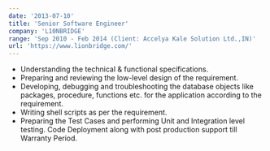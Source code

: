 ```yaml
---
date: '2013-07-10'
title: 'Senior Software Engineer'
company: 'L10NBRIDGE'
range: 'Sep 2010 - Feb 2014 (Client: Accelya Kale Solution Ltd.,IN)'
url: 'https://www.lionbridge.com/'
---
```


- Understanding the technical & functional specifications.
- Preparing and reviewing the low-level design of the requirement.
- Developing, debugging and troubleshooting the database objects like packages, procedure, functions etc. for the application according to the requirement.
- Writing shell scripts as per the requirement.
- Preparing the Test Cases and performing Unit and Integration level testing. Code Deployment along with post production support till Warranty Period.